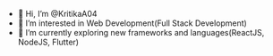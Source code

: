 - 👋 Hi, I’m @KritikaA04
- 👀 I’m interested in Web Development(Full Stack Development)
- 🌱 I’m currently exploring new frameworks and languages(ReactJS, NodeJS, Flutter)

<!---
KritikaA04/KritikaA04 is a ✨ special ✨ repository because its `README.md` (this file) appears on your GitHub profile.
You can click the Preview link to take a look at your changes.
--->

